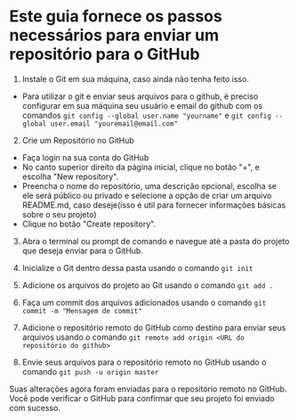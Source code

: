 
# Este guia fornece os passos necessários para enviar um repositório para o GitHub 

1. Instale o Git em sua máquina, caso ainda não tenha feito isso.

- Para utilizar o git e enviar seus arquivos para o github, é preciso configurar em sua máquina seu usuário e email do github com os comandos ``` git config --global user.name "yourname" ``` e  ``` git config --global user.email "youremail@email.com" ```

2. Crie um Repositório no GitHub
- Faça login na sua conta do GitHub 
- No canto superior direito da página inicial, clique no botão "+", e escolha "New repository".
- Preencha o nome do repositório, uma descrição opcional, escolha se ele será público ou privado e selecione a opção de criar um arquivo README.md, caso 
 deseje(isso é util para fornecer informações básicas sobre o seu projeto)
- Clique no botão "Create repository".

3. Abra o terminal ou prompt de comando e navegue até a pasta do projeto que deseja enviar para o GitHub.

4. Inicialize o Git dentro dessa pasta usando o comando ``` git init ```

5. Adicione os arquivos do projeto ao Git usando o comando  ``` git add . ``` 

6. Faça um commit dos arquivos adicionados usando o comando  ```git commit -m "Mensagem de commit" ``` 

7. Adicione o repositório remoto do GitHub como destino para enviar seus arquivos usando o comando ```git remote add origin <URL do repositório do github> ```  

8. Envie seus arquivos para o repositório remoto no GitHub usando o comando ```git push -u origin master ```  

Suas alterações agora foram enviadas para o repositório remoto no GitHub. Você pode verificar o GitHub para confirmar que seu projeto foi enviado com sucesso.
